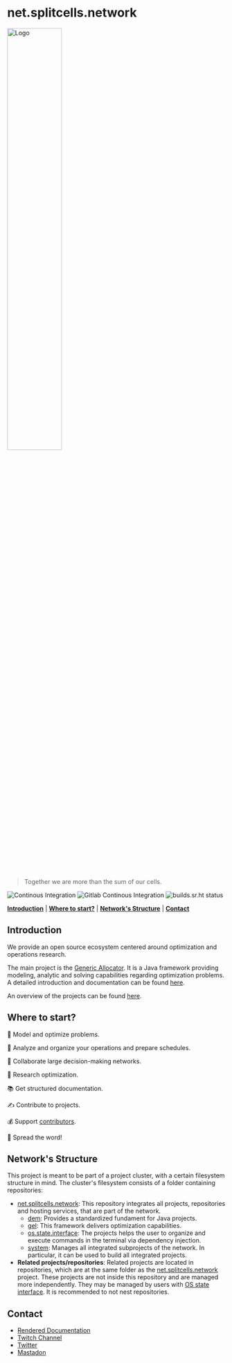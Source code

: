 # net.splitcells.network

<img src="http://splitcells.net/net/splitcells/martins/avots/website/images/license.standard/net.splitcells.network.logo.jpg" width="50%" alt="Logo"/>

> Together we are more than the sum of our cells.

![Continous Integration](https://github.com/www-splitcells-net/net.splitcells.network/workflows/Continous%20Integration/badge.svg)
![Gitlab Continous Integration](https://gitlab.com/splitcells-net/net.splitcells.network/badges/master/pipeline.svg)
![builds.sr.ht status](https://builds.sr.ht/~splitcells-net/net.splitcells.svg)

**[Introduction](#introduction)** | **[Where to start?](#where-to-start)** | **[Network's Structure](#networks-structure)** | **[Contact](#contact)**

## Introduction

We provide an open source ecosystem centered around optimization and operations research.

The main project is the [Generic Allocator](./projects/net.splitcells.gel).
It is a Java framework providing modeling, analytic and solving capabilities regarding optimization problems.
A detailed introduction and documentation can be found [here](http://splitcells.net/net/splitcells/gel/index.html).

An overview of the projects can be found [here](#networks-structure).

## Where to start?

🚀 Model and optimize problems.

🔬 Analyze and organize your operations and prepare schedules.

🤝 Collaborate large decision-making networks.

🔭 Research optimization.

📚 Get structured documentation.

✍ Contribute to projects.

💰 Support [contributors](https://www.patreon.com/splitcells_net).

📣 Spread the word!

## Network's Structure

This project is meant to be part of a project cluster, with a certain filesystem structure in mind.
The cluster's filesystem consists of a folder containing repositories:

* [net.splitcells.network](http://splitcells.net):
  This repository integrates all projects, repositories and hosting services, that are part of the network.
  * [dem](./projects/net.splitcells.dem/README.md): Provides a standardized fundament for Java projects.
  * [gel](./projects/net.splitcells.gel/README.md): This framework delivers optimization capabilities.
  * [os.state.interface](./projects/net.splitcells.os.state.interface/README.md):
    The projects helps the user to organize and execute commands in the terminal via dependency injection.
  * [system](./projects/net.splitcells.system/README.md):
    Manages all integrated subprojects of the network.
    In particular, it can be used to build all integrated projects.
* **Related projects/repositories**:
  Related projects are located in repositories, which are at the same folder as the
  [net.splitcells.network](http://splitcells.net) project. 
  These projects are not inside this repository and are managed more independently.
  They may be managed by users with [OS state interface](./projects/net.splitcells.os.state.interface/README.md).
  It is recommended to not nest repositories.

## Contact

* [Rendered Documentation](http://splitcells.net/net/splitcells/index.html)
* [Twitch Channel](https://www.twitch.tv/splitcellsnet)
* [Twitter](https://twitter.com/splitcells)
* [Mastadon](https://fosstodon.org/@splitcells)
